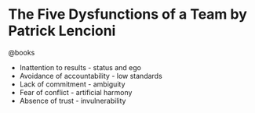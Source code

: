 # The Five Dysfunctions of a Team by Patrick Lencioni
@books


* Inattention to results - status and ego
* Avoidance of accountability - low standards
* Lack of commitment - ambiguity
* Fear of conflict - artificial harmony
* Absence of trust - invulnerability



